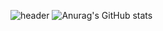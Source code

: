![header](https://capsule-render.vercel.app/api?type=waving&color=gradient&height=120&animation=fadeIn&section=footer&text=🚗🚘🚛&fontAlign=70)
![Anurag's GitHub stats](https://github-readme-stats.vercel.app/api?username=anuraghazra&show_icons=true&theme=transparent)
